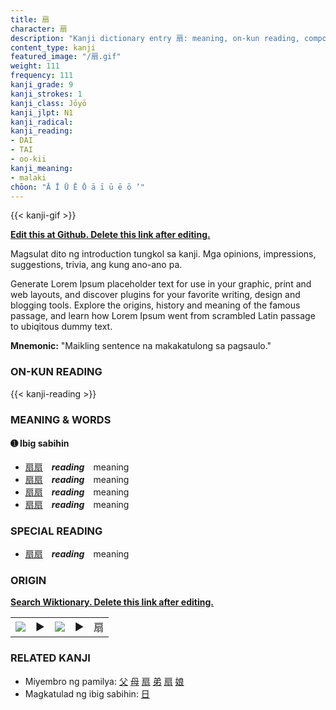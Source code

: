 ```yaml
---
title: 扇
character: 扇
description: "Kanji dictionary entry 扇: meaning, on-kun reading, compounds, origin, related kanji"
content_type: kanji
featured_image: "/扇.gif"
weight: 111
frequency: 111
kanji_grade: 9
kanji_strokes: 1
kanji_class: Jōyō
kanji_jlpt: N1
kanji_radical: 
kanji_reading: 
- DAI
- TAI
- oo-kii
kanji_meaning:
- malaki
chōon: "Ā Ī Ū Ē Ō ā ī ū ē ō ’"
---
```

[//]: # (Don't edit the line below. Kanji animated GIF code is automatically generated.)
{{< kanji-gif >}}

[//]: # (Edit below this line.)

**[Edit this at Github. Delete this link after editing.](https://github.com/tim0g/tim/tree/main/content/kanji/扇/index.md)**

Magsulat dito ng introduction tungkol sa kanji. Mga opinions, impressions, suggestions, trivia, ang kung ano-ano pa.

Generate Lorem Ipsum placeholder text for use in your graphic, print and web layouts, and discover plugins for your favorite writing, design and blogging tools. Explore the origins, history and meaning of the famous passage, and learn how Lorem Ipsum went from scrambled Latin passage to ubiqitous dummy text.
 
**Mnemonic:** "Maikling sentence na makakatulong sa pagsaulo."

### ON-KUN READING

[//]: # (Don't edit the line below. ON-KUN READING code is automatically generated.)
{{< kanji-reading >}}

### MEANING & WORDS

#### ➊ **Ibig sabihin**
  - [扇](../扇)[扇](../扇)　***reading***　meaning
  - [扇](../扇)[扇](../扇)　***reading***　meaning
  - [扇](../扇)[扇](../扇)　***reading***　meaning
  - [扇](../扇)[扇](../扇)　***reading***　meaning

### SPECIAL READING
  - [扇](../扇)[扇](../扇)　***reading***　meaning

### ORIGIN

**[Search Wiktionary. Delete this link after editing.](https://wiktionary.org/wiki/扇)**
<table class="kanji-table"><tr><td>
<img src="60px-扇-bronze.svg.png">
</td><td>▶</td><td>
<img src="60px-扇-oracle.svg.png">
</td><td>▶</td>
<td class="kanji-origin">扇</td>
</tr></table>

### RELATED KANJI
- Miyembro ng pamilya: [父](../父) [母](../母) [扇](../扇) [弟](../弟) [扇](../扇) [娘](../娘)
- Magkatulad ng ibig sabihin: [日](../日)
